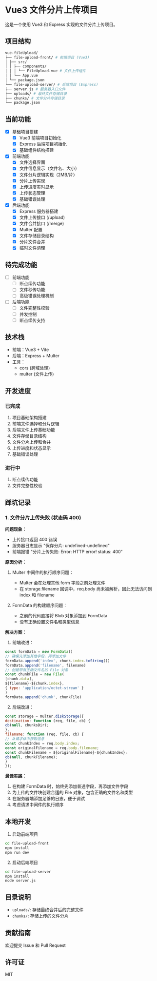 # Vue3 文件分片上传项目

这是一个使用 Vue3 和 Express 实现的文件分片上传项目。

## 项目结构
```bash
vue-fileUpload/
├── file-upload-front/ # 前端项目 (Vue3)
│ ├── src/
│ │ ├── components/
│ │ │ └── FileUpload.vue # 文件上传组件
│ │ └── App.vue
│ └── package.json
└── file-upload-server/ # 后端项目 (Express)
├── server.js # 服务器入口文件
├── uploads/ # 最终文件存储目录
├── chunks/ # 文件分片存储目录
└── package.json
```

## 当前功能

- [x] 基础项目搭建
  - [x] Vue3 前端项目初始化
  - [x] Express 后端项目初始化
  - [x] 基础组件结构搭建

- [x] 前端功能
  - [x] 文件选择界面
  - [x] 文件信息显示（文件名、大小）
  - [x] 文件分片逻辑实现（2MB/片）
  - [x] 分片上传实现
  - [x] 上传进度实时显示
  - [x] 上传状态管理
  - [x] 基础错误处理

- [x] 后端功能
  - [x] Express 服务器搭建
  - [x] 文件上传接口 (/upload)
  - [x] 文件合并接口 (/merge)
  - [x] Multer 配置
  - [x] 文件存储目录结构
  - [x] 分片文件合并
  - [x] 临时文件清理

## 待完成功能

- [ ] 前端功能
  - [ ] 断点续传功能
  - [ ] 文件秒传功能
  - [ ] 高级错误处理机制

- [ ] 后端功能
  - [ ] 文件完整性校验
  - [ ] 并发控制
  - [ ] 断点续传支持

## 技术栈

- 前端：Vue3 + Vite
- 后端：Express + Multer
- 工具：
  - cors (跨域处理)
  - multer (文件上传)

## 开发进度

### 已完成
1. 项目基础架构搭建
2. 前端文件选择和分片逻辑
3. 后端文件上传基础功能
4. 文件存储目录结构
5. 文件分片上传和合并
6. 上传进度和状态显示
7. 基础错误处理

### 进行中
1. 断点续传功能
2. 文件完整性校验

## 踩坑记录

### 1. 文件分片上传失败 (状态码 400)

**问题现象：**
- 上传接口返回 400 错误
- 服务器日志显示 "保存分片: undefined-undefined"
- 前端报错 "分片上传失败: Error: HTTP error! status: 400"

**原因分析：**
1. Multer 中间件的执行顺序问题：
   - Multer 会在处理其他 form 字段之前处理文件
   - 在 storage.filename 回调中，req.body 尚未被解析，因此无法访问到 index 和 filename

2. FormData 的构建顺序问题：
   - 之前的代码直接将 Blob 对象添加到 FormData
   - 没有正确设置文件名和类型信息

**解决方案：**
1. 前端改进：
```javascript
const formData = new FormData()
// 确保先添加其他字段，再添加文件
formData.append('index', chunk.index.toString())
formData.append('filename', filename)
// 创建带有正确文件名的 File 对象
const chunkFile = new File(
[chunk.data],
${filename}-${chunk.index},
{ type: 'application/octet-stream' }
)
formData.append('chunk', chunkFile)
```
2. 后端改进：
```javascript
const storage = multer.diskStorage({
destination: function (req, file, cb) {
cb(null, chunksDir);
},
filename: function (req, file, cb) {
// 从请求体中获取信息
const chunkIndex = req.body.index;
const originalFilename = req.body.filename;
const chunkFilename = ${originalFilename}-${chunkIndex};
cb(null, chunkFilename);
}
});
```

**最佳实践：**
1. 在构建 FormData 时，始终先添加普通字段，再添加文件字段
2. 为上传的文件块创建合适的 File 对象，包含正确的文件名和类型
3. 在服务器端添加足够的日志，便于调试
4. 考虑请求中间件的执行顺序


## 本地开发

1. 启动前端项目

```bash
cd file-upload-front
npm install
npm run dev
```

2. 启动后端项目
```bash
cd file-upload-server
npm install
node server.js
```
## 目录说明

- `uploads/`: 存储最终合并后的完整文件
- `chunks/`: 存储上传的文件分片

## 贡献指南

欢迎提交 Issue 和 Pull Request

## 许可证

MIT

